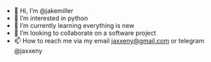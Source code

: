 - 👋 Hi, I’m @jakemiller
- 👀 I’m interested in python
- 🌱 I’m currently learning everything is new
- 💞️ I’m looking to collaborate on a software project
- 📫 How to reach me via my email jaxxeny@gmail.com or telegram @jaxxeny

<!---
netpisto/netpisto is a ✨ special ✨ repository because its `README.md` (this file) appears on your GitHub profile.
You can click the Preview link to take a look at your changes.
--->
